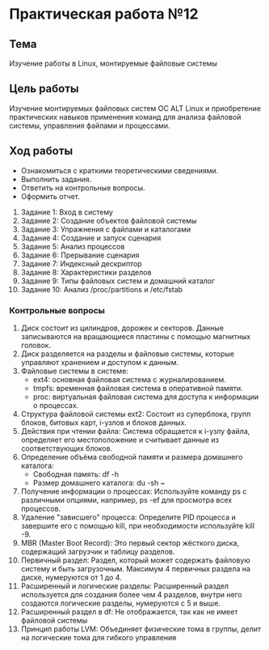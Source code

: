 # Практическая работа №12

## Тема
Изучение работы в Linux, монтируемые файловые системы

## Цель работы
Изучение монтируемых файловых систем ОС ALT Linux и приобретение практических навыков применения команд для анализа файловой системы, управления файлами и процессами.

## Ход работы
- Ознакомиться с краткими теоретическими сведениями.
- Выполнить задания.
- Ответить на контрольные вопросы.
- Оформить отчет.

1. Задание 1: Вход в систему 
2. Задание 2: Создание объектов файловой системы 
3. Задание 3: Упражнения с файлами и каталогами 
4. Задание 4: Создание и запуск сценария
5. Задание 5: Анализ процессов
6. Задание 6: Прерывание сценария
7. Задание 7: Индексный дескриптор 
8. Задание 8: Характеристики разделов
9. Задание 9: Типы файловых систем и домашний каталог 
10. Задание 10: Анализ /proc/partitions и /etc/fstab

### Контрольные вопросы

1. Диск состоит из цилиндров, дорожек и секторов. Данные записываются на вращающиеся пластины с помощью магнитных головок.
2. Диск разделяется на разделы и файловые системы, которые управляют хранением и доступом к данным.
3. Файловые системы в системе:
   - ext4: основная файловая система с журналированием.
   - tmpfs: временная файловая система в оперативной памяти.
   - proc: виртуальная файловая система для доступа к информации о процессах.
4. Структура файловой системы ext2:
Состоит из суперблока, групп блоков, битовых карт, i-узлов и блоков данных.
5. Действия при чтении файла:
Система обращается к i-узлу файла, определяет его местоположение и считывает данные из соответствующих блоков.
6. Определение объёма свободной памяти и размера домашнего каталога:
   - Свободная память: df -h
   - Размер домашнего каталога: du -sh ~
7. Получение информации о процессах:
Используйте команду ps с различными опциями, например, ps -ef для просмотра всех процессов.
8. Удаление "зависшего" процесса:
Определите PID процесса и завершите его с помощью kill, при необходимости используйте kill -9.
9. MBR (Master Boot Record):
Это первый сектор жёсткого диска, содержащий загрузчик и таблицу разделов.
10. Первичный раздел:
Раздел, который может содержать файловую систему и быть загрузочным. Максимум 4 первичных раздела на диске, нумеруются от 1 до 4.
11. Расширенный и логические разделы:
Расширенный раздел используется для создания более чем 4 разделов, внутри него создаются логические разделы, нумеруются с 5 и выше.
12.  Расширенный раздел в df: Не отображается, так как не имеет файловой системы
13. Принцип работы LVM: Объединяет физические тома в группы, делит на логические тома
    для гибкого управления
    

